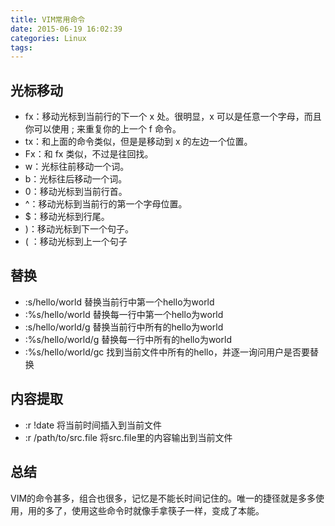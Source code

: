 ```yaml
---
title: VIM常用命令
date: 2015-06-19 16:02:39
categories: Linux
tags:
---
```


## 光标移动

- fx：移动光标到当前行的下一个 x 处。很明显，x 可以是任意一个字母，而且你可以使用 ; 来重复你的上一个 f 命令。
- tx：和上面的命令类似，但是是移动到 x 的左边一个位置。
- Fx：和 fx 类似，不过是往回找。
- w：光标往前移动一个词。
- b：光标往后移动一个词。
- 0：移动光标到当前行首。
- ^：移动光标到当前行的第一个字母位置。
- $：移动光标到行尾。
- )：移动光标到下一个句子。
- ( ：移动光标到上一个句子

## 替换

- :s/hello/world 替换当前行中第一个hello为world
- :%s/hello/world 替换每一行中第一个hello为world
- :s/hello/world/g 替换当前行中所有的hello为world
- :%s/hello/world/g 替换每一行中所有的hello为world
- :%s/hello/world/gc 找到当前文件中所有的hello，并逐一询问用户是否要替换

## 内容提取

- :r !date 将当前时间插入到当前文件
- :r /path/to/src.file 将src.file里的内容输出到当前文件

## 总结

VIM的命令甚多，组合也很多，记忆是不能长时间记住的。唯一的捷径就是多多使用，用的多了，使用这些命令时就像手拿筷子一样，变成了本能。
